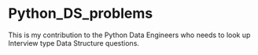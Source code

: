 # Python_DS_problems
This is my contribution to the Python Data Engineers who needs to look up Interview type Data Structure questions.
